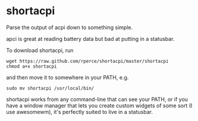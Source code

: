 shortacpi
=========

Parse the output of acpi down to something simple.

apci is great at reading battery data but bad at putting in a statusbar.

To download shortacpi, run

    wget https://raw.github.com/rperce/shortacpi/master/shortacpi
    chmod a+x shortacpi
    
and then move it to somewhere in your PATH, e.g.

    sudo mv shortacpi /usr/local/bin/
    


shortacpi works from any command-line that can see your PATH, or if you have a window manager that lets you create custom widgets of some sort (I use awesomewm), it's perfectly suited to live in a statusbar.

